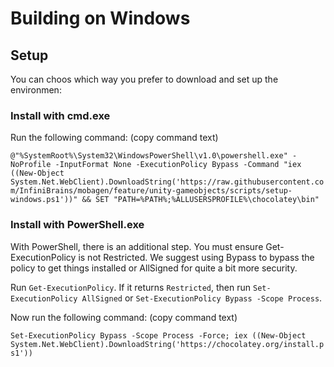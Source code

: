 # Building on Windows

## Setup
You can choos which way you prefer to download and set up the environmen:

### Install with cmd.exe
Run the following command: (copy command text)

```@"%SystemRoot%\System32\WindowsPowerShell\v1.0\powershell.exe" -NoProfile -InputFormat None -ExecutionPolicy Bypass -Command "iex ((New-Object System.Net.WebClient).DownloadString('https://raw.githubusercontent.com/InfiniBrains/mobagen/feature/unity-gameobjects/scripts/setup-windows.ps1'))" && SET "PATH=%PATH%;%ALLUSERSPROFILE%\chocolatey\bin"```

### Install with PowerShell.exe
With PowerShell, there is an additional step. You must ensure Get-ExecutionPolicy is not Restricted. We suggest using Bypass to bypass the policy to get things installed or AllSigned for quite a bit more security.

Run `Get-ExecutionPolicy`. If it returns `Restricted`, then run `Set-ExecutionPolicy AllSigned` or `Set-ExecutionPolicy Bypass -Scope Process`.

Now run the following command:   (copy command text)

```Set-ExecutionPolicy Bypass -Scope Process -Force; iex ((New-Object System.Net.WebClient).DownloadString('https://chocolatey.org/install.ps1'))```
